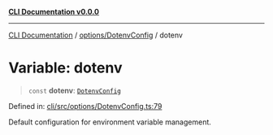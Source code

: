 [**CLI Documentation v0.0.0**](../../../README.md)

***

[CLI Documentation](../../../modules.md) / [options/DotenvConfig](../README.md) / dotenv

# Variable: dotenv

> `const` **dotenv**: [`DotenvConfig`](../interfaces/DotenvConfig.md)

Defined in: [cli/src/options/DotenvConfig.ts:79](https://github.com/stonemjs/cli/blob/f877eea0c25a2644820eb8dfcb0babef674d570d/src/options/DotenvConfig.ts#L79)

Default configuration for environment variable management.
